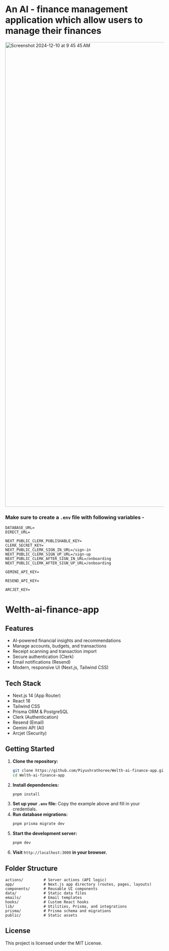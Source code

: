 # An AI - finance management application which allow users to manage their finances

<img width="1470" alt="Screenshot 2024-12-10 at 9 45 45 AM" src="https://github.com/user-attachments/assets/1bc50b85-b421-4122-8ba4-ae68b2b61432">

### Make sure to create a `.env` file with following variables -

```
DATABASE_URL=
DIRECT_URL=

NEXT_PUBLIC_CLERK_PUBLISHABLE_KEY=
CLERK_SECRET_KEY=
NEXT_PUBLIC_CLERK_SIGN_IN_URL=/sign-in
NEXT_PUBLIC_CLERK_SIGN_UP_URL=/sign-up
NEXT_PUBLIC_CLERK_AFTER_SIGN_IN_URL=/onboarding
NEXT_PUBLIC_CLERK_AFTER_SIGN_UP_URL=/onboarding

GEMINI_API_KEY=

RESEND_API_KEY=

ARCJET_KEY=
```

# Welth-ai-finance-app

## Features

-   AI-powered financial insights and recommendations
-   Manage accounts, budgets, and transactions
-   Receipt scanning and transaction import
-   Secure authentication (Clerk)
-   Email notifications (Resend)
-   Modern, responsive UI (Next.js, Tailwind CSS)

## Tech Stack

-   Next.js 14 (App Router)
-   React 18
-   Tailwind CSS
-   Prisma ORM & PostgreSQL
-   Clerk (Authentication)
-   Resend (Email)
-   Gemini API (AI)
-   Arcjet (Security)

## Getting Started

1. **Clone the repository:**
    ```bash
    git clone https://github.com/Piyushrathoree/Welth-ai-finance-app.git
    cd Welth-ai-finance-app
    ```
2. **Install dependencies:**
    ```bash
    pnpm install
    ```
3. **Set up your `.env` file:**
   Copy the example above and fill in your credentials.
4. **Run database migrations:**
    ```bash
    pnpm prisma migrate dev
    ```
5. **Start the development server:**
    ```bash
    pnpm dev
    ```
6. **Visit** `http://localhost:3000` **in your browser.**

## Folder Structure

```
actions/         # Server actions (API logic)
app/             # Next.js app directory (routes, pages, layouts)
components/      # Reusable UI components
data/            # Static data files
emails/          # Email templates
hooks/           # Custom React hooks
lib/             # Utilities, Prisma, and integrations
prisma/          # Prisma schema and migrations
public/          # Static assets
```

## License

This project is licensed under the MIT License.
